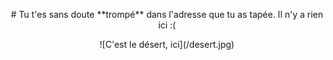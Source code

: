 <p align="center">
# Tu t'es sans doute **trompé** dans l'adresse que tu as tapée.
Il n'y a rien ici :(
</p>

<p align="center">
![C'est le désert, ici](/desert.jpg)
</p>
